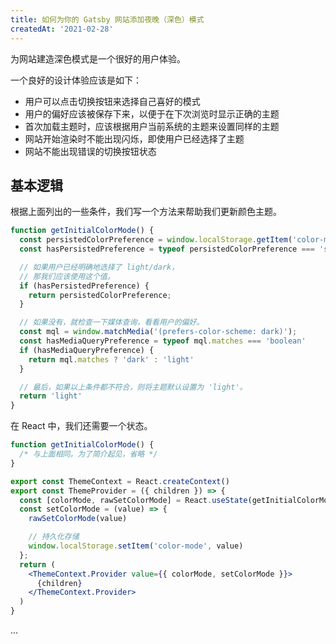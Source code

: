 ```yaml
---
title: 如何为你的 Gatsby 网站添加夜晚（深色）模式
createdAt: '2021-02-28'
---
```



为网站建造深色模式是一个很好的用户体验。

一个良好的设计体验应该是如下：

* 用户可以点击切换按钮来选择自己喜好的模式
* 用户的偏好应该被保存下来，以便于在下次浏览时显示正确的主题
* 首次加载主题时，应该根据用户当前系统的主题来设置同样的主题
* 网站开始渲染时不能出现闪烁，即使用户已经选择了主题
* 网站不能出现错误的切换按钮状态

## 基本逻辑

根据上面列出的一些条件，我们写一个方法来帮助我们更新颜色主题。

```js
function getInitialColorMode() {
  const persistedColorPreference = window.localStorage.getItem('color-mode')
  const hasPersistedPreference = typeof persistedColorPreference === 'string'

  // 如果用户已经明确地选择了 light/dark，
  // 那我们应该使用这个值。
  if (hasPersistedPreference) {
    return persistedColorPreference;
  }

  // 如果没有，就检查一下媒体查询，看看用户的偏好。
  const mql = window.matchMedia('(prefers-color-scheme: dark)');
  const hasMediaQueryPreference = typeof mql.matches === 'boolean'
  if (hasMediaQueryPreference) {
    return mql.matches ? 'dark' : 'light'
  }

  // 最后，如果以上条件都不符合，则将主题默认设置为 'light'。
  return 'light'
}
```

在 React 中，我们还需要一个状态。

```jsx
function getInitialColorMode() {
  /* 与上面相同。为了简介起见，省略 */
}

export const ThemeContext = React.createContext()
export const ThemeProvider = ({ children }) => {
  const [colorMode, rawSetColorMode] = React.useState(getInitialColorMode);
  const setColorMode = (value) => {
    rawSetColorMode(value)

    // 持久化存储
    window.localStorage.setItem('color-mode', value)
  };
  return (
    <ThemeContext.Provider value={{ colorMode, setColorMode }}>
      {children}
    </ThemeContext.Provider>
  )
}
```

...
